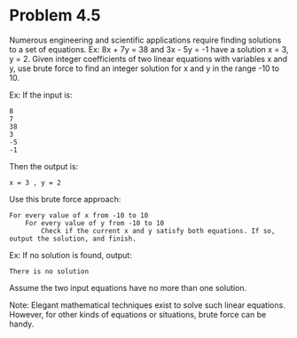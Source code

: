 # Problem 4.5
Numerous engineering and scientific applications require finding solutions to a set of equations. Ex: 8x + 7y = 38 and 3x - 5y = -1 have a solution x = 3, y = 2. Given integer coefficients of two linear equations with variables x and y, use brute force to find an integer solution for x and y in the range -10 to 10.

Ex: If the input is:

    8
    7
    38
    3
    -5
    -1

Then the output is:

    x = 3 , y = 2

Use this brute force approach:

    For every value of x from -10 to 10
        For every value of y from -10 to 10
            Check if the current x and y satisfy both equations. If so, output the solution, and finish. 

Ex: If no solution is found, output:

    There is no solution

Assume the two input equations have no more than one solution.

Note: Elegant mathematical techniques exist to solve such linear equations. However, for other kinds of equations or situations, brute force can be handy.
